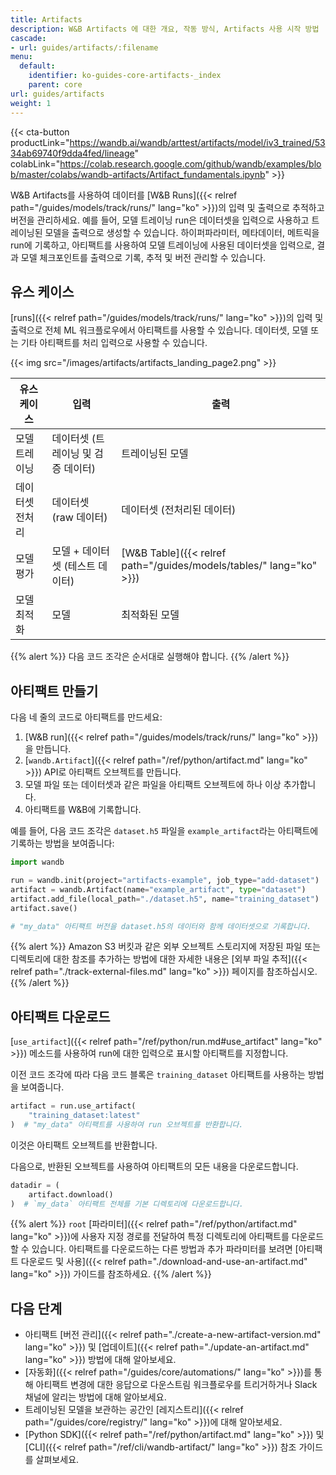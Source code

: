 ```yaml
---
title: Artifacts
description: W&B Artifacts 에 대한 개요, 작동 방식, Artifacts 사용 시작 방법
cascade:
- url: guides/artifacts/:filename
menu:
  default:
    identifier: ko-guides-core-artifacts-_index
    parent: core
url: guides/artifacts
weight: 1
---
```


{{< cta-button productLink="https://wandb.ai/wandb/arttest/artifacts/model/iv3_trained/5334ab69740f9dda4fed/lineage" colabLink="https://colab.research.google.com/github/wandb/examples/blob/master/colabs/wandb-artifacts/Artifact_fundamentals.ipynb" >}}

W&B Artifacts를 사용하여 데이터를 [W&B Runs]({{< relref path="/guides/models/track/runs/" lang="ko" >}})의 입력 및 출력으로 추적하고 버전을 관리하세요. 예를 들어, 모델 트레이닝 run은 데이터셋을 입력으로 사용하고 트레이닝된 모델을 출력으로 생성할 수 있습니다. 하이퍼파라미터, 메타데이터, 메트릭을 run에 기록하고, 아티팩트를 사용하여 모델 트레이닝에 사용된 데이터셋을 입력으로, 결과 모델 체크포인트를 출력으로 기록, 추적 및 버전 관리할 수 있습니다.

## 유스 케이스
[runs]({{< relref path="/guides/models/track/runs/" lang="ko" >}})의 입력 및 출력으로 전체 ML 워크플로우에서 아티팩트를 사용할 수 있습니다. 데이터셋, 모델 또는 기타 아티팩트를 처리 입력으로 사용할 수 있습니다.

{{< img src="/images/artifacts/artifacts_landing_page2.png" >}}

| 유스 케이스 | 입력 | 출력 |
|---|---|---|
| 모델 트레이닝 | 데이터셋 (트레이닝 및 검증 데이터) | 트레이닝된 모델 |
| 데이터셋 전처리 | 데이터셋 (raw 데이터) | 데이터셋 (전처리된 데이터) |
| 모델 평가 | 모델 + 데이터셋 (테스트 데이터) | [W&B Table]({{< relref path="/guides/models/tables/" lang="ko" >}}) |
| 모델 최적화 | 모델 | 최적화된 모델 |

{{% alert %}}
다음 코드 조각은 순서대로 실행해야 합니다.
{{% /alert %}}

## 아티팩트 만들기

다음 네 줄의 코드로 아티팩트를 만드세요:
1. [W&B run]({{< relref path="/guides/models/track/runs/" lang="ko" >}})을 만듭니다.
2. [`wandb.Artifact`]({{< relref path="/ref/python/artifact.md" lang="ko" >}}) API로 아티팩트 오브젝트를 만듭니다.
3. 모델 파일 또는 데이터셋과 같은 파일을 아티팩트 오브젝트에 하나 이상 추가합니다.
4. 아티팩트를 W&B에 기록합니다.

예를 들어, 다음 코드 조각은 `dataset.h5` 파일을 `example_artifact`라는 아티팩트에 기록하는 방법을 보여줍니다:

```python
import wandb

run = wandb.init(project="artifacts-example", job_type="add-dataset")
artifact = wandb.Artifact(name="example_artifact", type="dataset")
artifact.add_file(local_path="./dataset.h5", name="training_dataset")
artifact.save()

# "my_data" 아티팩트 버전을 dataset.h5의 데이터와 함께 데이터셋으로 기록합니다.
```

{{% alert %}}
Amazon S3 버킷과 같은 외부 오브젝트 스토리지에 저장된 파일 또는 디렉토리에 대한 참조를 추가하는 방법에 대한 자세한 내용은 [외부 파일 추적]({{< relref path="./track-external-files.md" lang="ko" >}}) 페이지를 참조하십시오.
{{% /alert %}}

## 아티팩트 다운로드
[`use_artifact`]({{< relref path="/ref/python/run.md#use_artifact" lang="ko" >}}) 메소드를 사용하여 run에 대한 입력으로 표시할 아티팩트를 지정합니다.

이전 코드 조각에 따라 다음 코드 블록은 `training_dataset` 아티팩트를 사용하는 방법을 보여줍니다.

```python
artifact = run.use_artifact(
    "training_dataset:latest"
)  # "my_data" 아티팩트를 사용하여 run 오브젝트를 반환합니다.
```
이것은 아티팩트 오브젝트를 반환합니다.

다음으로, 반환된 오브젝트를 사용하여 아티팩트의 모든 내용을 다운로드합니다.

```python
datadir = (
    artifact.download()
)  # `my_data` 아티팩트 전체를 기본 디렉토리에 다운로드합니다.
```

{{% alert %}}
`root` [파라미터]({{< relref path="/ref/python/artifact.md" lang="ko" >}})에 사용자 지정 경로를 전달하여 특정 디렉토리에 아티팩트를 다운로드할 수 있습니다. 아티팩트를 다운로드하는 다른 방법과 추가 파라미터를 보려면 [아티팩트 다운로드 및 사용]({{< relref path="./download-and-use-an-artifact.md" lang="ko" >}}) 가이드를 참조하세요.
{{% /alert %}}

## 다음 단계
* 아티팩트 [버전 관리]({{< relref path="./create-a-new-artifact-version.md" lang="ko" >}}) 및 [업데이트]({{< relref path="./update-an-artifact.md" lang="ko" >}}) 방법에 대해 알아보세요.
* [자동화]({{< relref path="/guides/core/automations/" lang="ko" >}})를 통해 아티팩트 변경에 대한 응답으로 다운스트림 워크플로우를 트리거하거나 Slack 채널에 알리는 방법에 대해 알아보세요.
* 트레이닝된 모델을 보관하는 공간인 [레지스트리]({{< relref path="/guides/core/registry/" lang="ko" >}})에 대해 알아보세요.
* [Python SDK]({{< relref path="/ref/python/artifact.md" lang="ko" >}}) 및 [CLI]({{< relref path="/ref/cli/wandb-artifact/" lang="ko" >}}) 참조 가이드를 살펴보세요.
